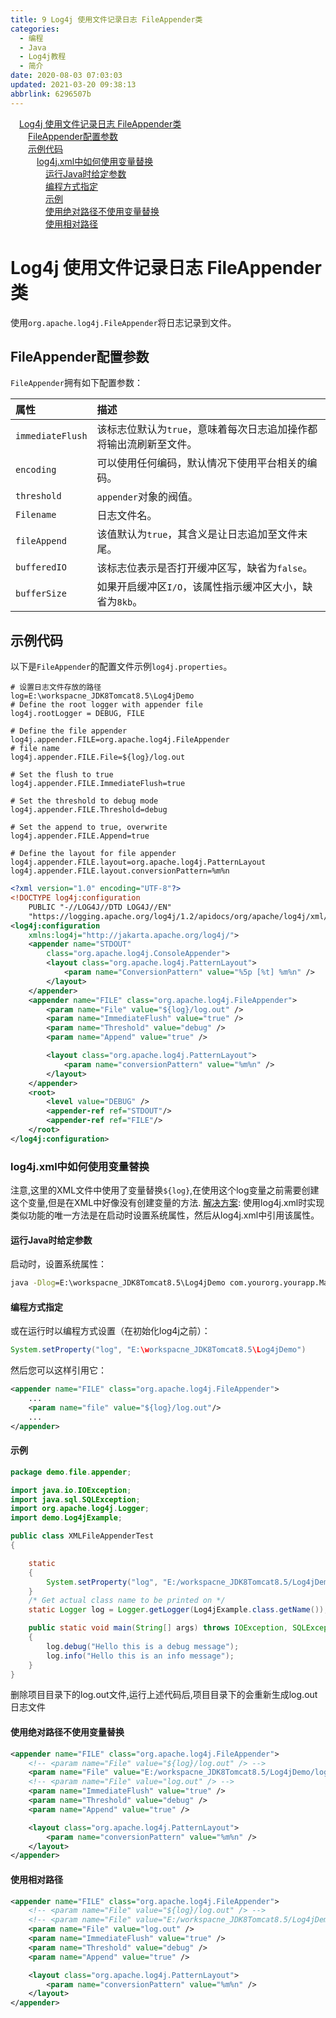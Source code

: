 ```yaml
---
title: 9 Log4j 使用文件记录日志 FileAppender类
categories: 
  - 编程
  - Java
  - Log4j教程
  - 简介
date: 2020-08-03 07:03:03
updated: 2021-03-20 09:38:13
abbrlink: 6296507b
---
```

<div id='my_toc'><a href="/blog/6296507b/#Log4j-使用文件记录日志-FileAppender类" class="header_1">Log4j 使用文件记录日志 FileAppender类</a>&nbsp;<br><a href="/blog/6296507b/#FileAppender配置参数" class="header_2">FileAppender配置参数</a>&nbsp;<br><a href="/blog/6296507b/#示例代码" class="header_2">示例代码</a>&nbsp;<br><a href="/blog/6296507b/#log4j-xml中如何使用变量替换" class="header_3">log4j.xml中如何使用变量替换</a>&nbsp;<br><a href="/blog/6296507b/#运行Java时给定参数" class="header_4">运行Java时给定参数</a>&nbsp;<br><a href="/blog/6296507b/#编程方式指定" class="header_4">编程方式指定</a>&nbsp;<br><a href="/blog/6296507b/#示例" class="header_4">示例</a>&nbsp;<br><a href="/blog/6296507b/#使用绝对路径不使用变量替换" class="header_4">使用绝对路径不使用变量替换</a>&nbsp;<br><a href="/blog/6296507b/#使用相对路径" class="header_4">使用相对路径</a>&nbsp;<br></div>
<style>.header_1{margin-left: 1em;}.header_2{margin-left: 2em;}.header_3{margin-left: 3em;}.header_4{margin-left: 4em;}.header_5{margin-left: 5em;}.header_6{margin-left: 6em;}</style>
<!--more-->
<script>if (navigator.platform.search('arm')==-1){document.getElementById('my_toc').style.display = 'none';}var e,p = document.getElementsByTagName('p');while (p.length>0) {e = p[0];e.parentElement.removeChild(e);}</script>

<!--end-->
# Log4j 使用文件记录日志 FileAppender类
使用`org.apache.log4j.FileAppender`将日志记录到文件。
## FileAppender配置参数
`FileAppender`拥有如下配置参数：

|属性|描述|
|:---|:---|
|`immediateFlush`|该标志位默认为`true`，意味着每次日志追加操作都将输出流刷新至文件。|
|`encoding`|可以使用任何编码，默认情况下使用平台相关的编码。|
|`threshold`|`appender`对象的阀值。|
|`Filename`|日志文件名。|
|`fileAppend`|该值默认为`true`，其含义是让日志追加至文件末尾。|
|`bufferedIO`|该标志位表示是否打开缓冲区写，缺省为`false`。|
|`bufferSize`|如果开启缓冲区`I/O`，该属性指示缓冲区大小，缺省为`8kb`。|

## 示例代码
以下是`FileAppender`的配置文件示例`log4j.properties`。
```properties
# 设置日志文件存放的路径
log=E:\workspacne_JDK8Tomcat8.5\Log4jDemo
# Define the root logger with appender file
log4j.rootLogger = DEBUG, FILE

# Define the file appender
log4j.appender.FILE=org.apache.log4j.FileAppender
# file name
log4j.appender.FILE.File=${log}/log.out 

# Set the flush to true
log4j.appender.FILE.ImmediateFlush=true

# Set the threshold to debug mode
log4j.appender.FILE.Threshold=debug

# Set the append to true, overwrite
log4j.appender.FILE.Append=true

# Define the layout for file appender
log4j.appender.FILE.layout=org.apache.log4j.PatternLayout
log4j.appender.FILE.layout.conversionPattern=%m%n
```
```xml
<?xml version="1.0" encoding="UTF-8"?>
<!DOCTYPE log4j:configuration
    PUBLIC "-//LOG4J//DTD LOG4J//EN"
    "https://logging.apache.org/log4j/1.2/apidocs/org/apache/log4j/xml/doc-files/log4j.dtd" >
<log4j:configuration
    xmlns:log4j="http://jakarta.apache.org/log4j/">
    <appender name="STDOUT"
        class="org.apache.log4j.ConsoleAppender">
        <layout class="org.apache.log4j.PatternLayout">
            <param name="ConversionPattern" value="%5p [%t] %m%n" />
        </layout>
    </appender>
    <appender name="FILE" class="org.apache.log4j.FileAppender">
        <param name="File" value="${log}/log.out" />
        <param name="ImmediateFlush" value="true" />
        <param name="Threshold" value="debug" />
        <param name="Append" value="true" />

        <layout class="org.apache.log4j.PatternLayout">
            <param name="conversionPattern" value="%m%n" />
        </layout>
    </appender>
    <root>
        <level value="DEBUG" />
        <appender-ref ref="STDOUT"/>
        <appender-ref ref="FILE"/>
    </root>
</log4j:configuration>

```
### log4j.xml中如何使用变量替换
注意,这里的XML文件中使用了变量替换`${log}`,在使用这个log变量之前需要创建这个变量,但是在XML中好像没有创建变量的方法.
[解决方案](https://www.coder.work/article/402468):
使用log4j.xml时实现类似功能的唯一方法是在启动时设置系统属性，然后从log4j.xml中引用该属性。
#### 运行Java时给定参数
启动时，设置系统属性：
```cmd
java -Dlog=E:\workspacne_JDK8Tomcat8.5\Log4jDemo com.yourorg.yourapp.Main
```
#### 编程方式指定
或在运行时以编程方式设置（在初始化log4j之前）：
```java
System.setProperty("log", "E:\workspacne_JDK8Tomcat8.5\Log4jDemo")
```
然后您可以这样引用它：
```xml
<appender name="FILE" class="org.apache.log4j.FileAppender">
    ...
    <param name="file" value="${log}/log.out"/>
    ...
</appender>
```
#### 示例
```java /Log4jDemo/src/demo/file/appender/XMLFileAppenderTest.java
package demo.file.appender;

import java.io.IOException;
import java.sql.SQLException;
import org.apache.log4j.Logger;
import demo.Log4jExample;

public class XMLFileAppenderTest
{

    static
    {
        System.setProperty("log", "E:/workspacne_JDK8Tomcat8.5/Log4jDemo");
    }
    /* Get actual class name to be printed on */
    static Logger log = Logger.getLogger(Log4jExample.class.getName());

    public static void main(String[] args) throws IOException, SQLException
    {
        log.debug("Hello this is a debug message");
        log.info("Hello this is an info message");
    }
}
```
删除项目目录下的log.out文件,运行上述代码后,项目目录下的会重新生成log.out日志文件
#### 使用绝对路径不使用变量替换
```xml
<appender name="FILE" class="org.apache.log4j.FileAppender">
    <!-- <param name="File" value="${log}/log.out" /> -->
    <param name="File" value="E:/workspacne_JDK8Tomcat8.5/Log4jDemo/log.out" />
    <!-- <param name="File" value="log.out" /> -->
    <param name="ImmediateFlush" value="true" />
    <param name="Threshold" value="debug" />
    <param name="Append" value="true" />

    <layout class="org.apache.log4j.PatternLayout">
        <param name="conversionPattern" value="%m%n" />
    </layout>
</appender>
```
#### 使用相对路径
```xml
<appender name="FILE" class="org.apache.log4j.FileAppender">
    <!-- <param name="File" value="${log}/log.out" /> -->
    <!-- <param name="File" value="E:/workspacne_JDK8Tomcat8.5/Log4jDemo/log.out" /> -->
    <param name="File" value="log.out" />
    <param name="ImmediateFlush" value="true" />
    <param name="Threshold" value="debug" />
    <param name="Append" value="true" />

    <layout class="org.apache.log4j.PatternLayout">
        <param name="conversionPattern" value="%m%n" />
    </layout>
</appender>
```

